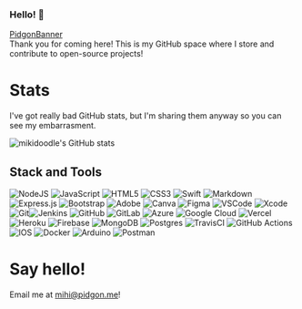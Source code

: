 ### Hello! 👋

[PidgonBanner](pidgon.png) <br>
Thank you for coming here! This is my GitHub space where I store and contribute to open-source projects!

# Stats
I've got really bad GitHub stats, but I'm sharing them anyway so you can see my embarrasment.

![mikidoodle's GitHub stats](https://github-readme-stats.vercel.app/api?username=mikidoodle&theme=dark&show_icons=true)

## Stack and Tools

<img alt="NodeJS" src="https://img.shields.io/badge/node.js-%2343853D.svg?&style=for-the-badge&logo=node.js&logoColor=white"/> <img alt="JavaScript" src="https://img.shields.io/badge/javascript-%23323330.svg?&style=for-the-badge&logo=javascript&logoColor=%23F7DF1E"/> <img alt="HTML5" src="https://img.shields.io/badge/html5-%23E34F26.svg?&style=for-the-badge&logo=html5&logoColor=white"/> <img alt="CSS3" src="https://img.shields.io/badge/css3-%231572B6.svg?&style=for-the-badge&logo=css3&logoColor=white"/> <img alt="Swift" src="https://img.shields.io/badge/swift-%23FA7343.svg?&style=for-the-badge&logo=swift&logoColor=white"/> <img alt="Markdown" src="https://img.shields.io/badge/markdown-%23000000.svg?&style=for-the-badge&logo=markdown&logoColor=white"/> <img alt="Express.js" src="https://img.shields.io/badge/express.js-%23404d59.svg?&style=for-the-badge"/> <img alt="Bootstrap" src="https://img.shields.io/badge/bootstrap-%23563D7C.svg?&style=for-the-badge&logo=bootstrap&logoColor=white"/> <img alt="Adobe" src="https://img.shields.io/badge/adobe-%23FF0000.svg?&style=for-the-badge&logo=adobe&logoColor=white"/> <img alt="Canva" src="https://img.shields.io/badge/Canva-%2300C4CC.svg?&style=for-the-badge&logo=Canva&logoColor=white"/> <img alt="Figma" src="https://img.shields.io/badge/figma-%23F24E1E.svg?&style=for-the-badge&logo=figma&logoColor=white"/> <img alt="VSCode" src="https://img.shields.io/badge/VisualStudioCode-0078d7.svg?&style=for-the-badge&logo=visual-studio-code&logoColor=white"/> <img alt="Xcode" src="https://img.shields.io/badge/Xcode-007ACC?style=for-the-badge&logo=Xcode&logoColor=white"/> <img alt="Git" src="https://img.shields.io/badge/git-%23F05033.svg?&style=for-the-badge&logo=git&logoColor=white"/><img alt="Jenkins" src="https://img.shields.io/badge/jenkins-%232C5263.svg?&style=for-the-badge&logo=jenkins&logoColor=white"/> <img alt="GitHub" src="https://img.shields.io/badge/github-%23121011.svg?&style=for-the-badge&logo=github&logoColor=white"/> <img alt="GitLab" src="https://img.shields.io/badge/gitlab-%23181717.svg?&style=for-the-badge&logo=gitlab&logoColor=white"/> <img alt="Azure" src="https://img.shields.io/badge/azure-%230072C6.svg?&style=for-the-badge&logo=azure-devops&logoColor=white"/> <img alt="Google Cloud" src="https://img.shields.io/badge/GoogleCloud-%234285F4.svg?&style=for-the-badge&logo=google-cloud&logoColor=white"/> <img alt="Vercel" src="https://img.shields.io/badge/vercel-%23000000.svg?&style=for-the-badge&logo=vercel&logoColor=white"/> <img alt="Heroku" src="https://img.shields.io/badge/heroku-%23430098.svg?&style=for-the-badge&logo=heroku&logoColor=white"/> <img alt="Firebase" src="https://img.shields.io/badge/firebase-%23039BE5.svg?&style=for-the-badge&logo=firebase"/>  <img alt="MongoDB" src ="https://img.shields.io/badge/MongoDB-%234ea94b.svg?&style=for-the-badge&logo=mongodb&logoColor=white"/> <img alt="Postgres" src ="https://img.shields.io/badge/postgres-%23316192.svg?&style=for-the-badge&logo=postgresql&logoColor=white"/> <img alt="TravisCI" src="https://img.shields.io/badge/travisci-%232B2F33.svg?&style=for-the-badge&logo=travis&logoColor=white"/> <img alt="GitHub Actions" src="https://img.shields.io/badge/githubactions-%232671E5.svg?&style=for-the-badge&logo=githubactions&logoColor=white"/> <img alt="IOS" src="https://img.shields.io/badge/iOS-000000?style=for-the-badge&logo=ios&logoColor=white"> <img alt="Docker" src="https://img.shields.io/badge/docker-%230db7ed.svg?&style=for-the-badge&logo=docker&logoColor=white"/> <img alt="Arduino" src="https://img.shields.io/badge/-Arduino-00979D?style=for-the-badge&logo=Arduino&logoColor=white"/> <img alt="Postman" src="https://img.shields.io/badge/Postman-FF6C37?style=for-the-badge&logo=postman&logoColor=red" /><br>

# Say hello!

Email me at [mihi@pidgon.me](mailto:mihi@pidgon.me)!
<!--
**mikidoodle/mikidoodle** is a ✨ _special_ ✨ repository because its `README.md` (this file) appears on your GitHub profile.

Here are some ideas to get you started:

- 🔭 I’m currently working on ...
- 🌱 I’m currently learning ...
- 👯 I’m looking to collaborate on ...
- 🤔 I’m looking for help with ...
- 💬 Ask me about ...
- 📫 How to reach me: ...
- 😄 Pronouns: ...
- ⚡ Fun fact: ...
-->
